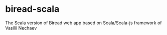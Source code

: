 # biread-scala
The Scala version of Biread web app based on Scala/Scala-js framework of Vasilii Nechaev
